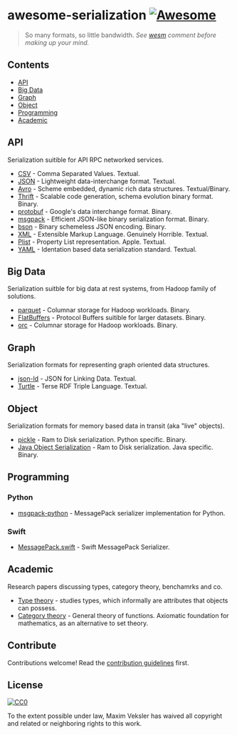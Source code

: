 # awesome-serialization [![Awesome](https://awesome.re/badge.svg)](https://awesome.re)

> So many formats, so little bandwidth.  *See [wesm](https://github.com/18F/data-act-pilot/issues/161#issuecomment-139812420) comment before making up your mind.*

## Contents

- [API](#api)
- [Big Data](#big-data)
- [Graph](#graph)
- [Object](#object)
- [Programming](#programming)
- [Academic](#academic)

## API

Serialization suitible for API RPC networked services.

- [CSV](https://en.wikipedia.org/wiki/Comma-separated_values) - Comma Separated Values. Textual.
- [JSON](https://www.json.org) - Lightweight data-interchange format. Textual.
- [Avro](https://avro.apache.org) - Scheme embedded, dynamic rich data structures. Textual/Binary.
- [Thrift](http://thrift.apache.org) - Scalable code generation, schema evolution binary format. Binary.
- [protobuf](https://github.com/protocolbuffers/protobuf) - Google's data interchange format. Binary.
- [msgpack](https://msgpack.org) - Efficient JSON-like binary serialization format. Binary.
- [bson](http://bsonspec.org) - Binary schemeless JSON encoding. Binary.
- [XML](https://www.w3.org/XML/) - Extensible Markup Language. Genuinely Horrible. Textual.
- [Plist](https://en.wikipedia.org/wiki/Property_list) - Property List representation. Apple. Textual.
- [YAML](https://yaml.org) - Identation based data serialization standard. Textual.

## Big Data

Serialization suitble for big data at rest systems, from Hadoop family of solutions.

- [parquet](https://parquet.apache.org) - Columnar storage for Hadoop workloads. Binary.
- [FlatBuffers](https://google.github.io/flatbuffers/) - Protocol Buffers suitible for larger datasets. Binary.
- [orc](https://orc.apache.org) - Columnar storage for Hadoop workloads. Binary.

## Graph

Serialization formats for representing graph oriented data structures.

- [json-ld](https://json-ld.org) - JSON for Linking Data. Textual.
- [Turtle](https://www.w3.org/TR/turtle/) - Terse RDF Triple Language. Textual.

## Object

Serialization formats for memory based data in transit (aka "live" objects).

- [pickle](https://docs.python.org/3/library/pickle.html) - Ram to Disk serialization. Python specific. Binary.
- [Java Object Serialization](https://docs.oracle.com/javase/8/docs/technotes/guides/serialization/index.html) - Ram to Disk serialization. Java specific. Binary.

## Programming

### Python

- [msgpack-python](https://github.com/msgpack/msgpack-python) - MessagePack serializer implementation for Python.

### Swift

- [MessagePack.swift](https://github.com/a2/MessagePack.swift) - Swift MessagePack Serializer.

## Academic

Research papers discussing types, category theory, benchamrks and co.

- [Type theory](https://en.wikipedia.org/wiki/Type_theory) - studies types, which informally are attributes that objects can possess.
- [Category theory](https://en.wikipedia.org/wiki/Category_theory) - General theory of functions. Axiomatic foundation for mathematics, as an alternative to set theory.

## Contribute

Contributions welcome! Read the [contribution guidelines](contributing.md) first.

## License

[![CC0](http://mirrors.creativecommons.org/presskit/buttons/88x31/svg/cc-zero.svg)](http://creativecommons.org/publicdomain/zero/1.0)

To the extent possible under law, Maxim Veksler has waived all copyright and
related or neighboring rights to this work.
